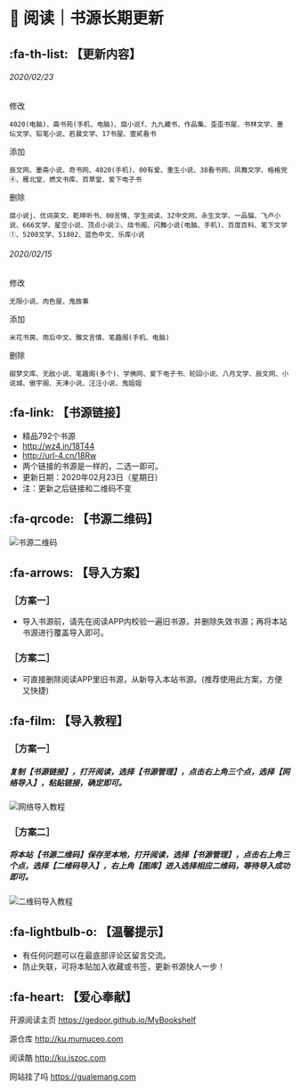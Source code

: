 # 📖 阅读｜书源长期更新

##  :fa-th-list: 【更新内容】

###### 2020/02/23
修改
```
4020(电脑)、斋书苑(手机、电脑)、腐小说f、九九藏书、作品集、歪歪书屋、书林文学、墨坛文学、铅笔小说、若晨文学、17书屋、壹貳看书
```
添加
```
辰文网、墨斋小说、奇书网、4020(手机)、00有爱、重生小说、38看书网、凤舞文学、格格党④、雁北堂、燃文书库、百草堂、爱下电子书
```
删除
```
腐小说j、优词英文、乾坤听书、00言情、学生阅读、3Z中文网、永生文学、一品猫、飞卢小说、666文学、星空小说、顶点小说②、烧书阁、闪舞小说(电脑、手机)、百度百科、笔下文学①、5200文学、51802、蓝色中文、乐库小说
```

###### 2020/02/15
修改
```
无限小说、肉色屋、鬼故事
```
添加
```
米花书房、雨后中文、雅文言情、笔趣阁(手机、电脑)
```
删除
```
甜梦文库、无敌小说、笔趣阁(多个)、学佛网、爱下电子书、轮回小说、八月文学、辰文网、小说城、傲宇阁、天津小说、汪汪小说、鬼姐姐
```

##  :fa-link: 【书源链接】

- 精品792个书源
- http://wz4.in/18T44
- http://url-4.cn/18Rw
- 两个链接的书源是一样的，二选一即可。
- 更新日期：2020年02月23日（星期日）
- 注：更新之后链接和二维码不变

##  :fa-qrcode: 【书源二维码】

![书源二维码](https://images.gitee.com/uploads/images/2020/0112/161800_f306b3ea_5572791.png "书源二维码.png")

##  :fa-arrows: 【导入方案】

### ［方案一］
- 导入书源前，请先在阅读APP内校验一遍旧书源，并删除失效书源；再将本站书源进行覆盖导入即可。

### ［方案二］
- 可直接删除阅读APP里旧书源，从新导入本站书源。(推荐使用此方案，方便又快捷)


##  :fa-film: 【导入教程】

### ［方案一］
##### 复制【书源链接】，打开阅读，选择【书源管理】，点击右上角三个点，选择【网络导入】，粘贴链接，确定即可。
![网络导入教程](https://images.gitee.com/uploads/images/2020/0116/043317_4866ecb8_5572791.png "网络导入.png")

### ［方案二］
##### 将本站【书源二维码】保存至本地，打开阅读，选择【书源管理】，点击右上角三个点，选择【二维码导入】，右上角【图库】进入选择相应二维码，等待导入成功即可。
![二维码导入教程](https://images.gitee.com/uploads/images/2020/0116/045835_d9f8b4cd_5572791.png "二维码导入.png")

##  :fa-lightbulb-o: 【温馨提示】

- 有任何问题可以在最底部评论区留言交流。
- 防止失联，可将本贴加入收藏或书签，更新书源快人一步！

##  :fa-heart: 【爱心奉献】

开源阅读主页
https://gedoor.github.io/MyBookshelf

源仓库
http://ku.mumuceo.com

阅读酷
http://ku.iszoc.com

网站挂了吗
https://gualemang.com